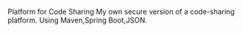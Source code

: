 Platform for Code Sharing
My own secure version of a code-sharing platform. Using Maven,Spring Boot,JSON.
